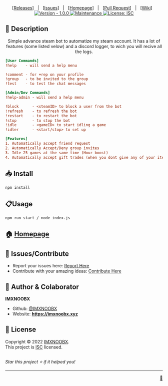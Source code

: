 <div align="center">
[<a href='https://github.com/IMXNOOBX/steammy/releases'>Releases</a>]&nbsp;&nbsp;&nbsp;|&nbsp;&nbsp;&nbsp;[<a href='https://github.com/IMXNOOBX/steammy/issues'>Issues</a>]&nbsp;&nbsp;&nbsp;|&nbsp;&nbsp;&nbsp;[<a href='https://github.com/IMXNOOBX/steammy#readme'>Homepage</a>]&nbsp;&nbsp;&nbsp;|&nbsp;&nbsp;&nbsp;[<a href='https://github.com/IMXNOOBX/steammy/pulls'>Pull Request</a>]&nbsp;&nbsp;&nbsp;|&nbsp;&nbsp;&nbsp;[<a href='https://github.com/IMXNOOBX/steammy/wiki'>Wiki</a>]&nbsp;&nbsp;&nbsp;

</div>
<div align="center">
<a href="https://github.com/IMXNOOBX/steammy" title="">
<img src="https://img.shields.io/badge/version-1.0.0-blue.svg?style=for-the-badge&logo=appveyor" alt="Version - 1.0.0">
</a>
<a href="https://github.com/IMXNOOBX/steammy" title="">
<img src="https://img.shields.io/badge/documentation-yes-brightgreen.svg?style=for-the-badge" alt="Maintenance">
</a>
<a href="https://github.com/IMXNOOBX/steammy/LICENSE.md" target="_blank">
<img alt="License: ISC" src="https://img.shields.io/github/license/IMXNOOBX/imxnoobx.xyz?style=for-the-badge" />
</a>
</div>

<!-- <div align="center">
<img src="https://github.com/IMXNOOBX/imxnoobx.xyz/raw/main/.github/assets/giphy.gif" alt="banner"></img>
</div> -->

## 📘 Description

<div align="center">
Simple advance steam bot to automatize my steam account. It has a lot of features (some listed velow) and a discord logger, to wich you will recive all the logs.
</div>

```ini
[User Commands]
!help    - will send a help menu

!comment - for +rep on your profile
!group   - to be invited to the group
!test    - to test the chat messages

[Admin/Dev Commands]
!help-admin - will send a help menu

!block   	- <steamID> to block a user from the bot
!refresh 	- to refresh the bot
!restart 	- to restart the bot
!stop    	- to stop the bot
!idle    	- <gameID> to start idling a game
!idler   	- <start/stop> to set up

[Features]
1. Automatically accept friend request
2. Automatically Accept/Deny group invites
3. Idle 25 games at the same time (Hour boost)
4. Automatically accept gift trades (when you dont give any of your items)
```

## 📥 Install

```sh
npm install
```

## 📋Usage

```sh
npm run start / node index.js
```

## 🏠 [Homepage](https://github.com/IMXNOOBX/steammy#readme)

## 🌟 Issues/Contribute

- Report your issues here: [Report Here](https://github.com/IMXNOOBX/steammy/issues)
- Contribute with your amazing ideas: [Contribute Here](https://github.com/IMXNOOBX/steammy/pulls)

## 👤 Author & Colaborator

**IMXNOOBX**

- Github: [@IMXNOOBX](https://github.com/IMXNOOBX)
- Website: **https://imxnoobx.xyz**

## 📝 License

Copyright © 2022 [IMXNOOBX](https://github.com/IMXNOOBX).<br />
This project is [ISC](https://github.com/IMXNOOBX/steammy/blob/master/LICENSE) licensed.

##

_Star this project ⭐️ if it helped you!_

---

<div align="right">
<a href='https://github.com/IMXNOOBX/readme-generator'>💎</a>
</div>

<!-- Made with: https://github.com/IMXNOOBX/readme-generator - ISC - 2022 - IMXNOOBX -->